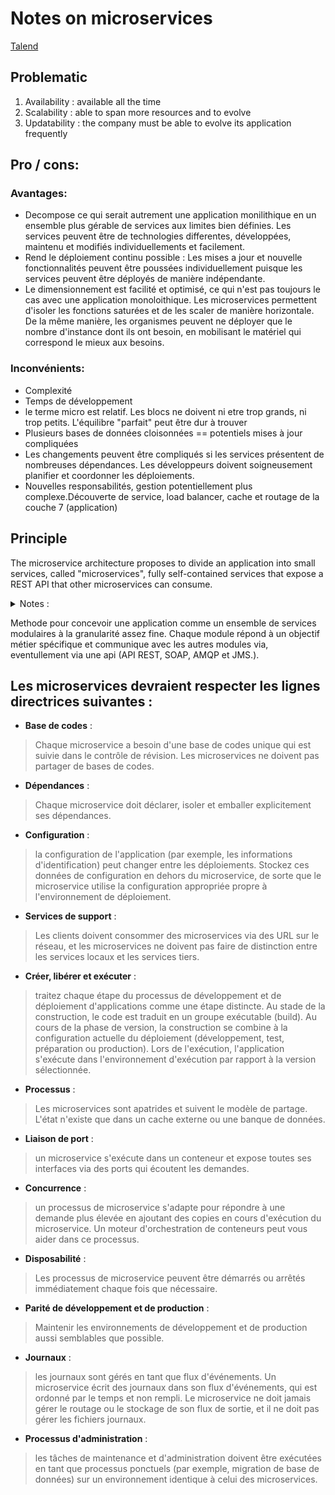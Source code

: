 # Notes on microservices

[Talend](https://www.talend.com/fr/resources/guide-microservices/)

## Problematic

1. Availability : available all the time
2. Scalability : able to span more resources and to evolve
3. Updatability : the company must be able to evolve its application frequently

## Pro / cons:
### Avantages:
- Decompose ce qui serait autrement une application monilithique en un ensemble plus gérable de services aux limites bien définies. Les services peuvent être de technologies differentes, développées, maintenu et modifiés individuellements et facilement.
- Rend le déploiement continu possible : Les mises a jour et nouvelle fonctionnalités peuvent être poussées individuellement puisque les services peuvent être déployés de manière indépendante. 
- Le dimensionnement est facilité et optimisé, ce qui n'est pas toujours le cas avec une application monoloithique. Les microservices permettent d'isoler les fonctions saturées et de les scaler de manière horizontale. De la même manière, les organismes peuvent ne déployer que le nombre d'instance dont ils ont besoin, en mobilisant le matériel qui correspond le mieux aux besoins.
### Inconvénients:
- Complexité
- Temps de développement
- le terme micro est relatif. Les blocs ne doivent ni etre trop grands, ni trop petits. L'équilibre "parfait" peut être dur à trouver
- Plusieurs bases de données cloisonnées == potentiels mises à jour compliquées
- Les changements peuvent être compliqués si les services présentent de nombreuses dépendances. Les développeurs doivent soigneusement planifier et coordonner les déploiements.
- Nouvelles responsabilités, gestion potentiellement plus complexe.Découverte de service, load balancer, cache et routage de la couche 7 (application)
## Principle

The microservice architecture proposes to divide an application into small services, called "microservices", fully self-contained services that expose a REST API that other microservices can consume.

<details>
	<summary>
		Notes : 
	</summary>
	<ul>
		<li>Restcontroller: ```@RestController```</li>
		<li>Get: ```@GetMapping("/route")```</li>
	</ul>
</details>

Methode pour concevoir une application comme un ensemble de services modulaires à la granularité assez fine. Chaque module répond à un objectif métier spécifique et communique avec les autres modules via, eventullement via une api (API REST, SOAP, AMQP et JMS.).

## Les microservices devraient respecter les lignes directrices suivantes :

- **Base de codes** :
 
> Chaque microservice a besoin d'une base de codes unique qui est suivie dans le contrôle de révision. Les microservices ne doivent pas partager de bases de codes.

- **Dépendances** : 
 
> Chaque microservice doit déclarer, isoler et emballer explicitement ses dépendances.

- **Configuration** : 

> la configuration de l'application (par exemple, les informations d'identification) peut changer entre les déploiements. Stockez ces données de configuration en dehors du microservice, de sorte que le microservice utilise la configuration appropriée propre à l'environnement de déploiement.

- **Services de support** : 

> Les clients doivent consommer des microservices via des URL sur le réseau, et les microservices ne doivent pas faire de distinction entre les services locaux et les services tiers.

- **Créer, libérer et exécuter** : 

> traitez chaque étape du processus de développement et de déploiement d'applications comme une étape distincte. Au stade de la construction, le code est traduit en un groupe exécutable (build). Au cours de la phase de version, la construction se combine à la configuration actuelle du déploiement (développement, test, préparation ou production). Lors de l'exécution, l'application s'exécute dans l'environnement d'exécution par rapport à la version sélectionnée.

- **Processus** : 

> Les microservices sont apatrides et suivent le modèle de partage. L'état n'existe que dans un cache externe ou une banque de données.

- **Liaison de port** : 
> un microservice s'exécute dans un conteneur et expose toutes ses interfaces via des ports qui écoutent les demandes.

- **Concurrence** : 
> un processus de microservice s'adapte pour répondre à une demande plus élevée en ajoutant des copies en cours d'exécution du microservice. Un moteur d'orchestration de conteneurs peut vous aider dans ce processus.

- **Disposabilité** : 
> Les processus de microservice peuvent être démarrés ou arrêtés immédiatement chaque fois que nécessaire.

- **Parité de développement et de production** : 
> Maintenir les environnements de développement et de production aussi semblables que possible.

- **Journaux** : 
> les journaux sont gérés en tant que flux d'événements. Un microservice écrit des journaux dans son flux d'événements, qui est ordonné par le temps et non rempli. Le microservice ne doit jamais gérer le routage ou le stockage de son flux de sortie, et il ne doit pas gérer les fichiers journaux.

- **Processus d'administration** : 
> les tâches de maintenance et d'administration doivent être exécutées en tant que processus ponctuels (par exemple, migration de base de données) sur un environnement identique à celui des microservices.
